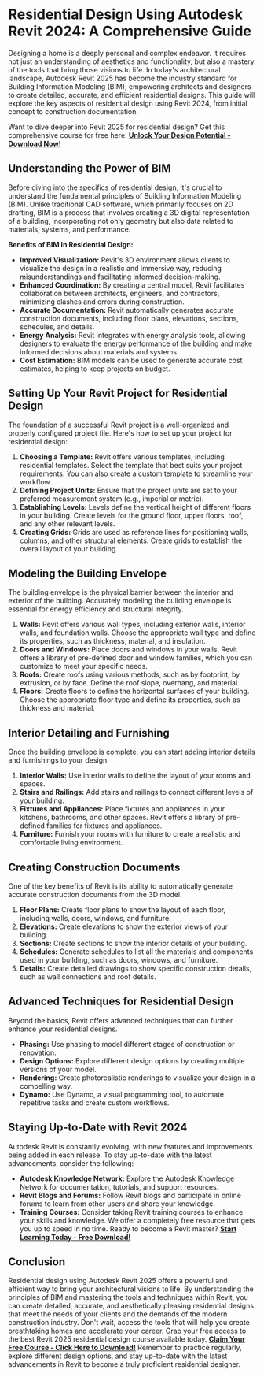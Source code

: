 # Residential Design Using Autodesk Revit 2024: A Comprehensive Guide

Designing a home is a deeply personal and complex endeavor. It requires not just an understanding of aesthetics and functionality, but also a mastery of the tools that bring those visions to life. In today's architectural landscape, Autodesk Revit 2025 has become the industry standard for Building Information Modeling (BIM), empowering architects and designers to create detailed, accurate, and efficient residential designs. This guide will explore the key aspects of residential design using Revit 2024, from initial concept to construction documentation.

Want to dive deeper into Revit 2025 for residential design? Get this comprehensive course for free here: [**Unlock Your Design Potential - Download Now!**](https://udemywork.com/residential-design-using-autodesk-revit-2024)

## Understanding the Power of BIM

Before diving into the specifics of residential design, it's crucial to understand the fundamental principles of Building Information Modeling (BIM). Unlike traditional CAD software, which primarily focuses on 2D drafting, BIM is a process that involves creating a 3D digital representation of a building, incorporating not only geometry but also data related to materials, systems, and performance.

**Benefits of BIM in Residential Design:**

*   **Improved Visualization:** Revit's 3D environment allows clients to visualize the design in a realistic and immersive way, reducing misunderstandings and facilitating informed decision-making.
*   **Enhanced Coordination:** By creating a central model, Revit facilitates collaboration between architects, engineers, and contractors, minimizing clashes and errors during construction.
*   **Accurate Documentation:** Revit automatically generates accurate construction documents, including floor plans, elevations, sections, schedules, and details.
*   **Energy Analysis:** Revit integrates with energy analysis tools, allowing designers to evaluate the energy performance of the building and make informed decisions about materials and systems.
*   **Cost Estimation:** BIM models can be used to generate accurate cost estimates, helping to keep projects on budget.

## Setting Up Your Revit Project for Residential Design

The foundation of a successful Revit project is a well-organized and properly configured project file. Here's how to set up your project for residential design:

1.  **Choosing a Template:** Revit offers various templates, including residential templates. Select the template that best suits your project requirements. You can also create a custom template to streamline your workflow.
2.  **Defining Project Units:** Ensure that the project units are set to your preferred measurement system (e.g., imperial or metric).
3.  **Establishing Levels:** Levels define the vertical height of different floors in your building. Create levels for the ground floor, upper floors, roof, and any other relevant levels.
4.  **Creating Grids:** Grids are used as reference lines for positioning walls, columns, and other structural elements. Create grids to establish the overall layout of your building.

## Modeling the Building Envelope

The building envelope is the physical barrier between the interior and exterior of the building. Accurately modeling the building envelope is essential for energy efficiency and structural integrity.

1.  **Walls:** Revit offers various wall types, including exterior walls, interior walls, and foundation walls. Choose the appropriate wall type and define its properties, such as thickness, material, and insulation.
2.  **Doors and Windows:** Place doors and windows in your walls. Revit offers a library of pre-defined door and window families, which you can customize to meet your specific needs.
3.  **Roofs:** Create roofs using various methods, such as by footprint, by extrusion, or by face. Define the roof slope, overhang, and material.
4.  **Floors:** Create floors to define the horizontal surfaces of your building. Choose the appropriate floor type and define its properties, such as thickness and material.

## Interior Detailing and Furnishing

Once the building envelope is complete, you can start adding interior details and furnishings to your design.

1.  **Interior Walls:** Use interior walls to define the layout of your rooms and spaces.
2.  **Stairs and Railings:** Add stairs and railings to connect different levels of your building.
3.  **Fixtures and Appliances:** Place fixtures and appliances in your kitchens, bathrooms, and other spaces. Revit offers a library of pre-defined families for fixtures and appliances.
4.  **Furniture:** Furnish your rooms with furniture to create a realistic and comfortable living environment.

## Creating Construction Documents

One of the key benefits of Revit is its ability to automatically generate accurate construction documents from the 3D model.

1.  **Floor Plans:** Create floor plans to show the layout of each floor, including walls, doors, windows, and furniture.
2.  **Elevations:** Create elevations to show the exterior views of your building.
3.  **Sections:** Create sections to show the interior details of your building.
4.  **Schedules:** Generate schedules to list all the materials and components used in your building, such as doors, windows, and furniture.
5.  **Details:** Create detailed drawings to show specific construction details, such as wall connections and roof details.

## Advanced Techniques for Residential Design

Beyond the basics, Revit offers advanced techniques that can further enhance your residential designs.

*   **Phasing:** Use phasing to model different stages of construction or renovation.
*   **Design Options:** Explore different design options by creating multiple versions of your model.
*   **Rendering:** Create photorealistic renderings to visualize your design in a compelling way.
*   **Dynamo:** Use Dynamo, a visual programming tool, to automate repetitive tasks and create custom workflows.

## Staying Up-to-Date with Revit 2024

Autodesk Revit is constantly evolving, with new features and improvements being added in each release. To stay up-to-date with the latest advancements, consider the following:

*   **Autodesk Knowledge Network:** Explore the Autodesk Knowledge Network for documentation, tutorials, and support resources.
*   **Revit Blogs and Forums:** Follow Revit blogs and participate in online forums to learn from other users and share your knowledge.
*   **Training Courses:** Consider taking Revit training courses to enhance your skills and knowledge. We offer a completely free resource that gets you up to speed in no time. Ready to become a Revit master? [**Start Learning Today - Free Download!**](https://udemywork.com/residential-design-using-autodesk-revit-2024)

## Conclusion

Residential design using Autodesk Revit 2025 offers a powerful and efficient way to bring your architectural visions to life. By understanding the principles of BIM and mastering the tools and techniques within Revit, you can create detailed, accurate, and aesthetically pleasing residential designs that meet the needs of your clients and the demands of the modern construction industry. Don't wait, access the tools that will help you create breathtaking homes and accelerate your career. Grab your free access to the best Revit 2025 residential design course available today. [**Claim Your Free Course - Click Here to Download!**](https://udemywork.com/residential-design-using-autodesk-revit-2024) Remember to practice regularly, explore different design options, and stay up-to-date with the latest advancements in Revit to become a truly proficient residential designer.
